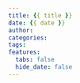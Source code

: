 ```yaml
---
title: {{ title }}
date: {{ date }}
author:
categories:
tags:
features:
  tabs: false
  hide_date: false
---
```

